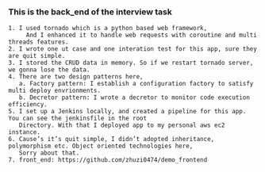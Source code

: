 ### This is the back_end of the interview task
    1. I used tornado which is a python based web framework,
	     And I enhanced it to handle web requests with coroutine and multi threads features.
    2. I wrote one ut case and one interation test for this app, sure they are quit simple.
    3. I stored the CRUD data in memory. So if we restart tornado server, we gonna lose the data.
    4. There are two design patterns here,
	   a. Factory pattern: I establish a configuration factory to satisfy multi deploy envrionments.
	   b. Decretor pattern: I wrote a decretor to monitor code execution efficiency.
    5. I set up a Jenkins locally, and created a pipeline for this app. You can see the jenkinsfile in the root
       Directory. With that I deployed app to my personal aws ec2 instance.
    6. Cause’s it’s quit simple, I didn’t adopted inheritance, polymorphism etc. Object oriented technologies here,
       Sorry about that.
    7. front_end: https://github.com/zhuzi0474/demo_frontend
